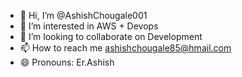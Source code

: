 - 👋 Hi, I’m @AshishChougale001
- 👀 I’m interested in AWS + Devops
- 💞️ I’m looking to collaborate on Development
- 📫 How to reach me ashishchougale85@hmail.com
- 😄 Pronouns: Er.Ashish


<!---
AshishChougale001/AshishChougale001 is a ✨ special ✨ repository because its `README.md` (this file) appears on your GitHub profile.
You can click the Preview link to take a look at your changes.
--->
